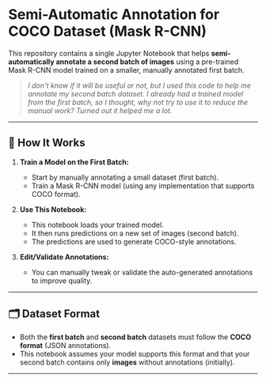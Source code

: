 # Semi-Automatic Annotation for COCO Dataset (Mask R-CNN)

This repository contains a single Jupyter Notebook that helps **semi-automatically annotate a second batch of images** using a pre-trained Mask R-CNN model trained on a smaller, manually annotated first batch.

> _I don't know if it will be useful or not, but I used this code to help me annotate my second batch dataset. I already had a trained model from the first batch, so I thought, why not try to use it to reduce the manual work? Turned out it helped me a lot._

---

## 🔧 How It Works

1. **Train a Model on the First Batch:**
   - Start by manually annotating a small dataset (first batch).
   - Train a Mask R-CNN model (using any implementation that supports COCO format).

2. **Use This Notebook:**
   - This notebook loads your trained model.
   - It then runs predictions on a new set of images (second batch).
   - The predictions are used to generate COCO-style annotations.

3. **Edit/Validate Annotations:**
   - You can manually tweak or validate the auto-generated annotations to improve quality.

---

## 🗂️ Dataset Format

- Both the **first batch** and **second batch** datasets must follow the **COCO format** (JSON annotations).
- This notebook assumes your model supports this format and that your second batch contains only **images** without annotations (initially).

---
